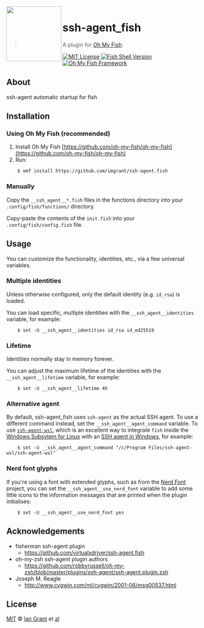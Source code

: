 <img src="https://cdn.rawgit.com/oh-my-fish/oh-my-fish/e4f1c2e0219a17e2c748b824004c8d0b38055c16/docs/logo.svg" align="left" width="144px" height="144px"/>

# ssh-agent_fish
> A plugin for [Oh My Fish][omf-link].

[![MIT License](https://img.shields.io/badge/license-MIT-007EC7.svg?style=flat-square)](/LICENSE)
[![Fish Shell Version](https://img.shields.io/badge/fish-v2.2.0-007EC7.svg?style=flat-square)](https://fishshell.com)
[![Oh My Fish Framework](https://img.shields.io/badge/Oh%20My%20Fish-Framework-007EC7.svg?style=flat-square)](https://www.github.com/oh-my-fish/oh-my-fish)

## About

ssh-agent automatic startup for fish

## Installation

### Using Oh My Fish (recommended)

1. Install Oh My Fish [https://github.com/oh-my-fish/oh-my-fish](https://github.com/oh-my-fish/oh-my-fish)
2. Run:

```fish
    $ omf install https://github.com/imgrant/ssh-agent.fish
```

### Manually

Copy the `__ssh_agent__*.fish` files in the functions directory into your `.config/fish/functions/` directory.

Copy-paste the contents of the `init.fish` into your `.config/fish/config.fish` file.

## Usage

You can customize the functionality, identities, etc., via a few universal variables.

### Multiple identities

Unless otherwise configured, only the default identity (e.g. `id_rsa`) is loaded.

You can load specific, multiple identities with the `__ssh_agent__identities` variable, for example:

```fish
    $ set -U __ssh_agent__identities id_rsa id_ed25519
```

### Lifetime

Identities normally stay in memory forever.

You can adjust the maximum lifetime of the identities with the `__ssh_agent__lifetime` variable, for example:

```fish
    $ set -U __ssh_agent__lifetime 4h
```

### Alternative agent

By default, ssh-agent_fish uses `ssh-agent` as the actual SSH agent. To use a different command instead, set the `__ssh_agent__agent_command` variable. To use [`ssh-agent-wsl`](https://github.com/rupor-github/ssh-agent-wsl), which is an excellent way to integrate `fish` inside the [Windows Subsytem for Linux](https://docs.microsoft.com/en-us/windows/wsl/about) with an [SSH agent in Windows](https://docs.microsoft.com/en-us/windows-server/administration/openssh/openssh_keymanagement), for example:

```fish
    $ set -U __ssh_agent__agent_command "/c/Program Files/ssh-agent-wsl/ssh-agent-wsl"
```

### Nerd font glyphs

If you're using a font with extended glyphs, such as from the [Nerd Font](https://nerdfonts.com/) project, you can set the `__ssh_agent__use_nerd_font` variable to add some little icons to the information messages that are printed when the plugin initialises:

```fish
    $ set -U __ssh_agent__use_nerd_font yes
```

## Acknowledgements

* fisherman ssh-agent plugin
  * <https://github.com/virtualxdriver/ssh-agent.fish>
* oh-my-zsh ssh-agent plugin authors
  * <https://github.com/robbyrussell/oh-my-zsh/blob/master/plugins/ssh-agent/ssh-agent.plugin.zsh>
* Joseph M. Reagle
  * <http://www.cygwin.com/ml/cygwin/2001-06/msg00537.html>

## License

[MIT][mit] © [Ian Grant][author] et [al][contributors]

[mit]:            https://opensource.org/licenses/MIT
[author]:         https://github.com/imgrant
[contributors]:   https://github.com/imgrant/ssh-agent.fish/graphs/contributors
[omf-link]:       https://www.github.com/oh-my-fish/oh-my-fish

[license-badge]:  https://img.shields.io/badge/license-MIT-007EC7.svg?style=flat-square
